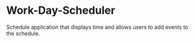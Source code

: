 # Work-Day-Scheduler

Schedule application that displays time and allows users to add events to the schedule.
